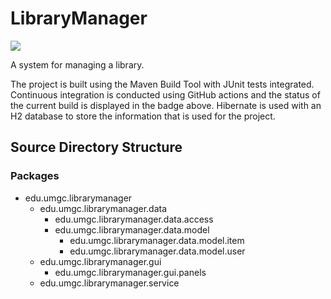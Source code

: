 # LibraryManager

![](https://github.com/srichs/LibraryManager/workflows/build/badge.svg)

A system for managing a library.

The project is built using the Maven Build Tool with JUnit tests integrated. Continuous integration is conducted using GitHub actions and the status of the current build is displayed in the badge above. Hibernate is used with an H2 database to store the information that is used for the project.

## Source Directory Structure

### Packages
* edu.umgc.librarymanager
    * edu.umgc.librarymanager.data
        * edu.umgc.librarymanager.data.access
        * edu.umgc.librarymanager.data.model
            * edu.umgc.librarymanager.data.model.item
            * edu.umgc.librarymanager.data.model.user
    * edu.umgc.librarymanager.gui
        * edu.umgc.librarymanager.gui.panels
    * edu.umgc.librarymanager.service